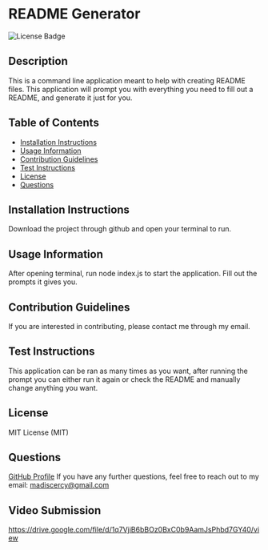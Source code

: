 # README Generator
![License Badge](https://img.shields.io/badge/license-MIT-blue.svg) 

## Description
This is a command line application meant to help with creating README files. This application will prompt you with everything you need to fill out a README, and generate it just for you.

## Table of Contents
- [Installation Instructions](#installation-instructions) 
- [Usage Information](#usage-information) 
- [Contribution Guidelines](#contribution-guidelines) 
- [Test Instructions](#test-instructions) 
- [License](#license) 
- [Questions](#questions) 

## Installation Instructions
Download the project through github and open your terminal to run.

## Usage Information
After opening terminal, run node index.js to start the application. Fill out the prompts it gives you.

## Contribution Guidelines
If you are interested in contributing, please contact me through my email.

## Test Instructions
This application can be ran as many times as you want, after running the prompt you can either run it again or check the README and manually change anything you want.

## License
MIT License (MIT)

## Questions
[GitHub Profile](https://github.com/madiscercy) 
If you have any further questions, feel free to reach out to my email: 
madiscercy@gmail.com

## Video Submission
https://drive.google.com/file/d/1q7VjiB6bBOz0BxC0b9AamJsPhbd7GY40/view